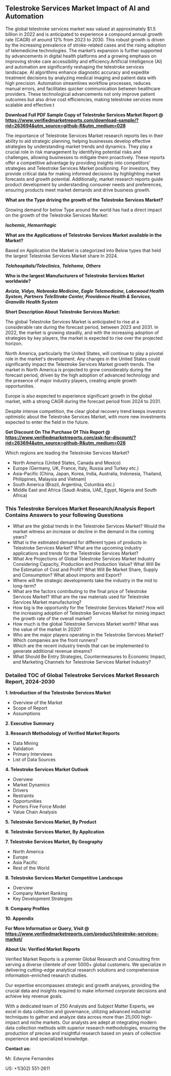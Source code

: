 <h2>Telestroke Services Market Impact of AI and Automation</h2>The global telestroke services market was valued at approximately $1.5 billion in 2022 and is anticipated to experience a compound annual growth rate (CAGR) of around 12% from 2023 to 2030. This robust growth is driven by the increasing prevalence of stroke-related cases and the rising adoption of telemedicine technologies. The market’s expansion is further supported by advancements in digital health platforms and a growing emphasis on improving stroke care accessibility and efficiency.Artificial Intelligence (AI) and automation are significantly reshaping the telestroke services landscape. AI algorithms enhance diagnostic accuracy and expedite treatment decisions by analyzing medical imaging and patient data with high precision. Automation streamlines workflow processes, reduces manual errors, and facilitates quicker communication between healthcare providers. These technological advancements not only improve patient outcomes but also drive cost efficiencies, making telestroke services more scalable and effective.t</p><p id="" class=""><strong>Download Full PDF Sample Copy of Telestroke Services Market Report @ <a href="https://www.verifiedmarketreports.com/download-sample/?rid=263694&utm_source=github-R&utm_medium=028" target="_blank">https://www.verifiedmarketreports.com/download-sample/?rid=263694&utm_source=github-R&utm_medium=028</a></strong></p><p>The importance of&nbsp;Telestroke Services Market research reports lies in their ability to aid strategic planning, helping businesses develop effective strategies by understanding market trends and dynamics. They play a crucial role in risk management by identifying potential risks and challenges, allowing businesses to mitigate them proactively. These reports offer a competitive advantage by providing insights into competitors' strategies and Telestroke Services Market positioning. For investors, they provide critical data for making informed decisions by highlighting market forecasts and growth potential. Additionally, market research reports guide product development by understanding consumer needs and preferences, ensuring products meet market demands and drive business growth.</p><p><strong>What are the&nbsp;Type driving the growth of the Telestroke Services Market?</strong></p><p id="" class="">Growing demand for below Type around the world has had a direct impact on the growth of the Telestroke Services Market:</p><em><strong>Ischemic, Hemorrhagic</strong></em></p><strong>What are the&nbsp;Applications&nbsp;of Telestroke Services Market available in the Market?</strong></p><p id="" class="">Based on Application the Market is categorized into Below types that held the largest Telestroke Services Market share In 2024.</p><em><strong>Telehospitals/Teleclinics, Telehome, Others</strong></em></p><strong>Who is the largest Manufacturers of Telestroke Services Market worldwide?</strong></p><p><em><strong>Avizia, Vidyo, Nebraska Medicine, Eagle Telemedicine, Lakewood Health System, Partners TeleStroke Center, Providence Health & Services, Granville Health System</strong></em></p><p id="" class=""><strong>Short Description About Telestroke Services Market:</strong></p><p>The global Telestroke Services Market is anticipated to rise at a considerable rate during the forecast period, between 2023 and 2031. In 2022, the market is growing steadily, and with the increasing adoption of strategies by key players, the market is expected to rise over the projected horizon.</p><p>North America, particularly the United States, will continue to play a pivotal role in the market's development. Any changes in the United States could significantly impact the Telestroke Services Market growth trends. The market in North America is projected to grow considerably during the forecast period, driven by the high adoption of advanced technology and the presence of major industry players, creating ample growth opportunities.</p><p>Europe is also expected to experience significant growth in the global market, with a strong CAGR during the forecast period from 2024 to 2031.</p><p>Despite intense competition, the clear global recovery trend keeps investors optimistic about the Telestroke Services Market, with more new investments expected to enter the field in the future.</p><p id="" class=""><strong>Get Discount On The Purchase Of This Report @ <a href="https://www.verifiedmarketreports.com/ask-for-discount/?rid=263694&utm_source=github-R&utm_medium=028" target="_blank">https://www.verifiedmarketreports.com/ask-for-discount/?rid=263694&utm_source=github-R&utm_medium=028</a></strong></p>Which regions are leading the Telestroke Services Market?</p><ul><li>North America (United States, Canada and Mexico)</li><li>Europe (Germany, UK, France, Italy, Russia and Turkey etc.)</li><li>Asia-Pacific (China, Japan, Korea, India, Australia, Indonesia, Thailand, Philippines, Malaysia and Vietnam)</li><li>South America (Brazil, Argentina, Columbia etc.)</li><li>Middle East and Africa (Saudi Arabia, UAE, Egypt, Nigeria and South Africa)</li></ul><h3 id="" class="">This Telestroke Services Market Research/Analysis Report Contains Answers to your following Questions</h3><ul><li>What are the global trends in the Telestroke Services Market? Would the market witness an increase or decline in the demand in the coming years?</li><li>What is the estimated demand for different types of products in Telestroke Services Market? What are the upcoming industry applications and trends for the Telestroke Services Market?</li><li>What Are Projections of Global Telestroke Services Market Industry Considering Capacity, Production and Production Value? What Will Be the Estimation of Cost and Profit? What Will Be Market Share, Supply and Consumption? What about imports and Export?</li><li>Where will the strategic developments take the industry in the mid to long-term?</li><li>What are the factors contributing to the final price of Telestroke Services Market? What are the raw materials used for Telestroke Services Market manufacturing?</li><li>How big is the opportunity for the Telestroke Services Market? How will the increasing adoption of Telestroke Services Market for mining impact the growth rate of the overall market?</li><li>How much is the global Telestroke Services Market worth? What was the value of the market In 2020?</li><li>Who are the major players operating in the Telestroke Services Market? Which companies are the front runners?</li><li>Which are the recent industry trends that can be implemented to generate additional revenue streams?</li><li>What Should Be Entry Strategies, Countermeasures to Economic Impact, and Marketing Channels for Telestroke Services Market Industry?</li></ul><h3 id="" class="">Detailed TOC of Global Telestroke Services Market Research Report, 2024-2030</h3><p id="" class=""><strong>1. Introduction of the Telestroke Services Market</strong></p><ul><li>Overview of the Market</li><li>Scope of Report</li><li>Assumptions</li></ul><p id="" class=""><strong>2. Executive Summary</strong></p><p id="" class=""><strong>3. Research Methodology of Verified Market Reports</strong></p><ul><li>Data Mining</li><li>Validation</li><li>Primary Interviews</li><li>List of Data Sources</li></ul><p id="" class=""><strong>4. Telestroke Services Market Outlook</strong></p><ul><li>Overview</li><li>Market Dynamics</li><li>Drivers</li><li>Restraints</li><li>Opportunities</li><li>Porters Five Force Model</li><li>Value Chain Analysis</li></ul><p id="" class=""><strong>5. Telestroke Services Market, By Product</strong></p><p id="" class=""><strong>6. Telestroke Services Market, By Application</strong></p><p id="" class=""><strong>7. Telestroke Services Market, By Geography</strong></p><ul><li>North America</li><li>Europe</li><li>Asia Pacific</li><li>Rest of the World</li></ul><p id="" class=""><strong>8. Telestroke Services Market Competitive Landscape</strong></p><ul><li>Overview</li><li>Company Market Ranking</li><li>Key Development Strategies</li></ul><p id="" class=""><strong>9. Company Profiles</strong></p><p id="" class=""><strong>10. Appendix</strong></p><p id="" class=""><strong>For More Information or Query, Visit @ <a href="https://www.verifiedmarketreports.com/product/telestroke-services-market/" target="_blank">https://www.verifiedmarketreports.com/product/telestroke-services-market/</a></strong></p><p id="" class=""><strong>About Us: Verified Market Reports</strong></p><p id="" class="">Verified Market Reports is a premier Global Research and Consulting firm serving a diverse clientele of over 5000+ global customers. We specialize in delivering cutting-edge analytical research solutions and comprehensive information-enriched research studies.</p><p id="" class="">Our expertise encompasses strategic and growth analyses, providing the crucial data and insights required to make informed corporate decisions and achieve key revenue goals.</p><p id="" class="">With a dedicated team of 250 Analysts and Subject Matter Experts, we excel in data collection and governance, utilizing advanced industrial techniques to gather and analyze data across more than 25,000 high-impact and niche markets. Our analysts are adept at integrating modern data collection methods with superior research methodologies, ensuring the production of precise and insightful research based on years of collective experience and specialized knowledge.</p><p id="" class=""><strong>Contact us:</strong></p><p id="" class="">Mr. Edwyne Fernandes</p><p id="" class="">US: +1(302) 551-2611</p>